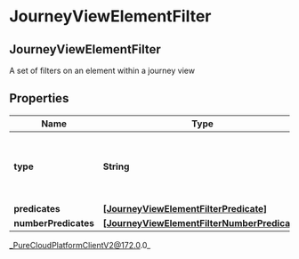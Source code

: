 # JourneyViewElementFilter

## JourneyViewElementFilter
A set of filters on an element within a journey view

## Properties

|Name | Type | Description | Notes|
|------------ | ------------- | ------------- | -------------|
| **type** | **String** | Boolean operation to apply to the provided predicates and clauses. Valid values: And | |
| **predicates** | [**[JourneyViewElementFilterPredicate]**]([JourneyViewElementFilterPredicate]) | predicates | [optional] |
| **numberPredicates** | [**[JourneyViewElementFilterNumberPredicate]**]([JourneyViewElementFilterNumberPredicate]) | numberPredicates | [optional] |



_PureCloudPlatformClientV2@172.0.0_
